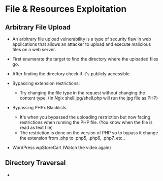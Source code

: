 # File & Resources Exploitation

## Arbitrary File Upload
* An arbitrary file upload vulnerability is a type of security flaw in web applications that allows an attacker to upload and execute malicious files on a web server.
* First enumerate the target to find the directory where the uploaded files go.
* After finding the directory check if it's publicly accessible.
* Bypassing extension restrictions:
  - Try changing the file type in the request without changing the content type. (In Ngix shell.jpg/shell.php will run the jpg file as PHP)

* Bypassing PHPx Blacklists
  - It's when you bypassed the uploading restriction but now facing restrictions when running the PHP file. (You know when the file is read as text file)
  - The restriction is done on the version of PHP so to bypass it change the extension from .php to .php5, .php6, .php7, etc..

* WordPress wpStoreCart (Watch the video again)


## Directory Traversal
* 
